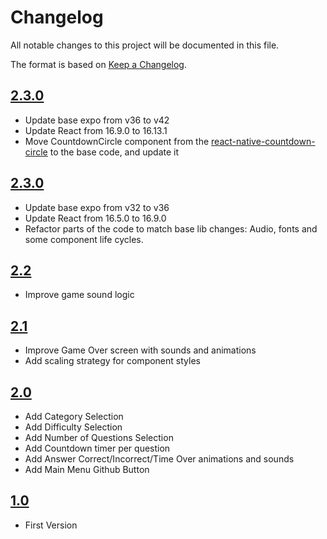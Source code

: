 # Changelog
All notable changes to this project will be documented in this file.

The format is based on [Keep a Changelog](http://keepachangelog.com/en/1.0.0/).

## [2.3.0](../../releases/tag/v2.3.0)
- Update base expo from v36 to v42
- Update React from 16.9.0 to 16.13.1
- Move CountdownCircle component from the [react-native-countdown-circle](https://github.com/MrToph/react-native-countdown-circle) to the base code, and update it

## [2.3.0](../../releases/tag/v2.3.0)
- Update base expo from v32 to v36
- Update React from 16.5.0 to 16.9.0
- Refactor parts of the code to match base lib changes: Audio, fonts and some component life cycles.

## [2.2](../../releases/tag/v2.2)
- Improve game sound logic

## [2.1](../../releases/tag/v2.1)
- Improve Game Over screen with sounds and animations
- Add scaling strategy for component styles

## [2.0](../../releases/tag/v2.0)
- Add Category Selection
- Add Difficulty Selection
- Add Number of Questions Selection
- Add Countdown timer per question
- Add Answer Correct/Incorrect/Time Over animations and sounds
- Add Main Menu Github Button

## [1.0](../../releases/tag/v1.0)
- First Version
